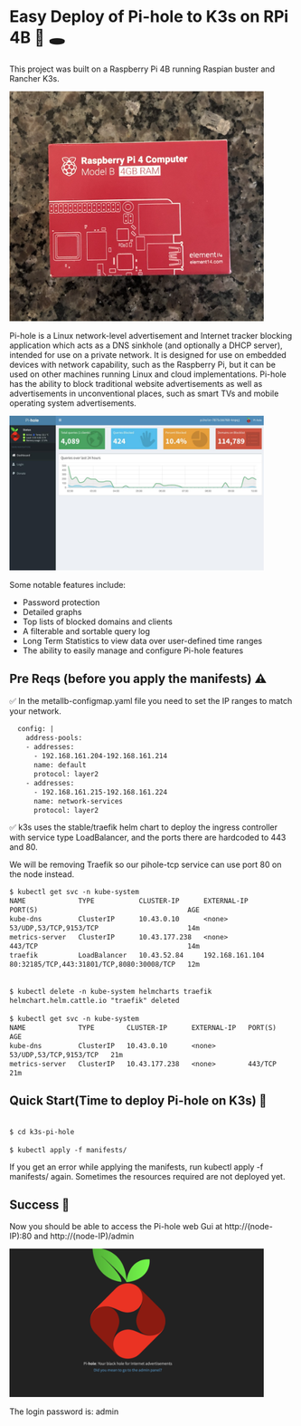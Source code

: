 # Easy Deploy of Pi-hole to K3s on RPi 4B 🥧 🕳

This project was built on a Raspberry Pi 4B running Raspian buster and Rancher K3s.


<img src="./docs/RPI4b.png" width="450"> 



Pi-hole is a Linux network-level advertisement and Internet tracker blocking application which acts as a DNS sinkhole (and optionally a DHCP server), 
intended for use on a private network. It is designed for use on embedded devices with network capability, such as the Raspberry Pi, 
but it can be used on other machines running Linux and cloud implementations.
Pi-hole has the ability to block traditional website advertisements as well as advertisements in unconventional places, 
such as smart TVs and mobile operating system advertisements.


<img src="./docs/screenshot.jpg" width="450">


Some notable features include:

* Password protection
* Detailed graphs 
* Top lists of blocked domains and clients
* A filterable and sortable query log
* Long Term Statistics to view data over user-defined time ranges
* The ability to easily manage and configure Pi-hole features



## Pre Reqs (before you apply the manifests) ⚠

✅  In the metallb-configmap.yaml file you need to set the IP ranges to match your network.

```
  config: |
    address-pools:
    - addresses:
      - 192.168.161.204-192.168.161.214
      name: default
      protocol: layer2
    - addresses:
      - 192.168.161.215-192.168.161.224
      name: network-services
      protocol: layer2
```


✅  k3s uses the stable/traefik helm chart to deploy the ingress controller with service type LoadBalancer, and the ports there are hardcoded to 443 and 80.

We will be removing Traefik so our pihole-tcp service can use port 80 on the node instead.

```
$ kubectl get svc -n kube-system
NAME             TYPE           CLUSTER-IP      EXTERNAL-IP       PORT(S)                                     AGE
kube-dns         ClusterIP      10.43.0.10      <none>            53/UDP,53/TCP,9153/TCP                      14m
metrics-server   ClusterIP      10.43.177.238   <none>            443/TCP                                     14m
traefik          LoadBalancer   10.43.52.84     192.168.161.104   80:32185/TCP,443:31801/TCP,8080:30008/TCP   12m


$ kubectl delete -n kube-system helmcharts traefik
helmchart.helm.cattle.io "traefik" deleted

$ kubectl get svc -n kube-system
NAME             TYPE        CLUSTER-IP      EXTERNAL-IP   PORT(S)                  AGE
kube-dns         ClusterIP   10.43.0.10      <none>        53/UDP,53/TCP,9153/TCP   21m
metrics-server   ClusterIP   10.43.177.238   <none>        443/TCP                  21m
```



## Quick  Start(Time to deploy Pi-hole on K3s) 🚀


```

$ cd k3s-pi-hole

$ kubectl apply -f manifests/

```
If you get an error while applying the manifests, run kubectl apply -f manifests/ again. Sometimes the resources required are not deployed yet.


## Success 🎉

Now you should be able to access the Pi-hole web Gui at http://(node-IP):80 and http://(node-IP)/admin

<img src="./docs/pi-hole-gui.png" width="450">


The login password is: admin








